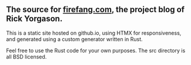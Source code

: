 The source for [firefang.com](https://firefang.com), the project blog of Rick Yorgason.
---------------------------------------------------------------
This is a static site hosted on github.io, using HTMX for responsiveness, and
generated using a custom generator written in Rust.

Feel free to use the Rust code for your own purposes. The src directory is all
BSD licensed.
